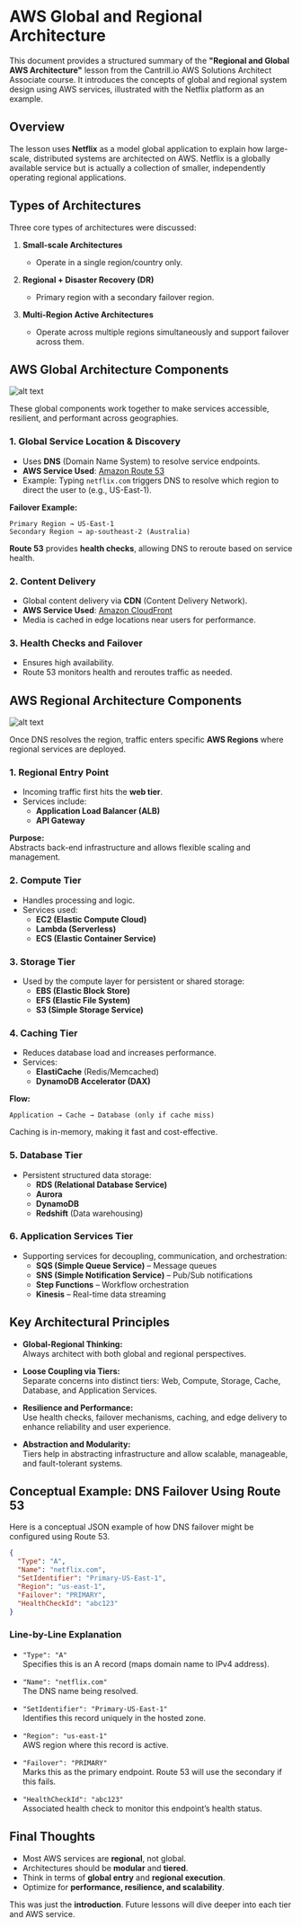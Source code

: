 # AWS Global and Regional Architecture

This document provides a structured summary of the **"Regional and Global AWS Architecture"** lesson from the Cantrill.io AWS Solutions Architect Associate course. It introduces the concepts of global and regional system design using AWS services, illustrated with the Netflix platform as an example.

## Overview

The lesson uses **Netflix** as a model global application to explain how large-scale, distributed systems are architected on AWS. Netflix is a globally available service but is actually a collection of smaller, independently operating regional applications.

## Types of Architectures

Three core types of architectures were discussed:

1. **Small-scale Architectures**

   - Operate in a single region/country only.

2. **Regional + Disaster Recovery (DR)**

   - Primary region with a secondary failover region.

3. **Multi-Region Active Architectures**
   - Operate across multiple regions simultaneously and support failover across them.

## AWS Global Architecture Components

![alt text](./Images/image.png)

These global components work together to make services accessible, resilient, and performant across geographies.

### 1. Global Service Location & Discovery

- Uses **DNS** (Domain Name System) to resolve service endpoints.
- **AWS Service Used**: [Amazon Route 53](https://aws.amazon.com/route53/)
- Example: Typing `netflix.com` triggers DNS to resolve which region to direct the user to (e.g., US-East-1).

**Failover Example:**

```
Primary Region → US-East-1
Secondary Region → ap-southeast-2 (Australia)
```

**Route 53** provides **health checks**, allowing DNS to reroute based on service health.

### 2. Content Delivery

- Global content delivery via **CDN** (Content Delivery Network).
- **AWS Service Used**: [Amazon CloudFront](https://aws.amazon.com/cloudfront/)
- Media is cached in edge locations near users for performance.

### 3. Health Checks and Failover

- Ensures high availability.
- Route 53 monitors health and reroutes traffic as needed.

## AWS Regional Architecture Components

![alt text](./Images/image-1.png)

Once DNS resolves the region, traffic enters specific **AWS Regions** where regional services are deployed.

### 1. Regional Entry Point

- Incoming traffic first hits the **web tier**.
- Services include:
  - **Application Load Balancer (ALB)**
  - **API Gateway**

**Purpose:**  
Abstracts back-end infrastructure and allows flexible scaling and management.

### 2. Compute Tier

- Handles processing and logic.
- Services used:
  - **EC2 (Elastic Compute Cloud)**
  - **Lambda (Serverless)**
  - **ECS (Elastic Container Service)**

### 3. Storage Tier

- Used by the compute layer for persistent or shared storage:
  - **EBS (Elastic Block Store)**
  - **EFS (Elastic File System)**
  - **S3 (Simple Storage Service)**

### 4. Caching Tier

- Reduces database load and increases performance.
- Services:
  - **ElastiCache** (Redis/Memcached)
  - **DynamoDB Accelerator (DAX)**

**Flow:**

```
Application → Cache → Database (only if cache miss)
```

Caching is in-memory, making it fast and cost-effective.

### 5. Database Tier

- Persistent structured data storage:
  - **RDS (Relational Database Service)**
  - **Aurora**
  - **DynamoDB**
  - **Redshift** (Data warehousing)

### 6. Application Services Tier

- Supporting services for decoupling, communication, and orchestration:
  - **SQS (Simple Queue Service)** – Message queues
  - **SNS (Simple Notification Service)** – Pub/Sub notifications
  - **Step Functions** – Workflow orchestration
  - **Kinesis** – Real-time data streaming

## Key Architectural Principles

- **Global-Regional Thinking:**  
  Always architect with both global and regional perspectives.

- **Loose Coupling via Tiers:**  
  Separate concerns into distinct tiers: Web, Compute, Storage, Cache, Database, and Application Services.

- **Resilience and Performance:**  
  Use health checks, failover mechanisms, caching, and edge delivery to enhance reliability and user experience.

- **Abstraction and Modularity:**  
  Tiers help in abstracting infrastructure and allow scalable, manageable, and fault-tolerant systems.

## Conceptual Example: DNS Failover Using Route 53

Here is a conceptual JSON example of how DNS failover might be configured using Route 53.

```json
{
  "Type": "A",
  "Name": "netflix.com",
  "SetIdentifier": "Primary-US-East-1",
  "Region": "us-east-1",
  "Failover": "PRIMARY",
  "HealthCheckId": "abc123"
}
```

### Line-by-Line Explanation

- `"Type": "A"`  
  Specifies this is an A record (maps domain name to IPv4 address).

- `"Name": "netflix.com"`  
  The DNS name being resolved.

- `"SetIdentifier": "Primary-US-East-1"`  
  Identifies this record uniquely in the hosted zone.

- `"Region": "us-east-1"`  
  AWS region where this record is active.

- `"Failover": "PRIMARY"`  
  Marks this as the primary endpoint. Route 53 will use the secondary if this fails.

- `"HealthCheckId": "abc123"`  
  Associated health check to monitor this endpoint’s health status.

## Final Thoughts

- Most AWS services are **regional**, not global.
- Architectures should be **modular** and **tiered**.
- Think in terms of **global entry** and **regional execution**.
- Optimize for **performance, resilience, and scalability**.

This was just the **introduction**. Future lessons will dive deeper into each tier and AWS service.
